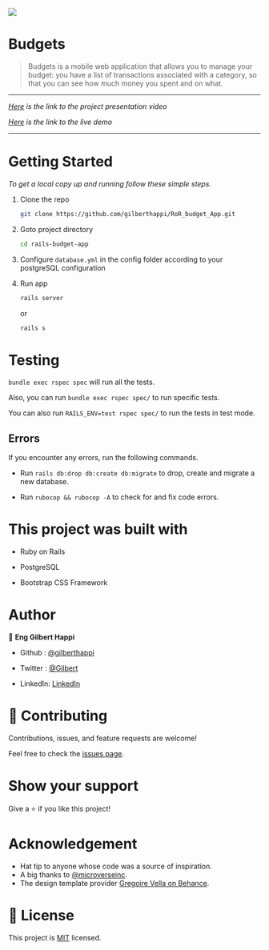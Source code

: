 ![](https://img.shields.io/badge/Microverse-blueviolet)

# Budgets
> Budgets is a mobile web application that allows you to manage your budget: you have a list of transactions associated with a category, so that you can see how much money you spent and on what.
----
_[Here](https://www.loom.com/share/580d903c46f646d18b7afdebb1180fce) is the link to the project presentation video_

_[Here](https://budget-app-nqso.onrender.com/) is the link to the live demo_

---

# Getting Started






_To get a local copy up and running follow these simple steps._

1. Clone the repo
   ```sh
   git clone https://github.com/gilberthappi/RoR_budget_App.git
   ```
2. Goto project directory
   ```sh
   cd rails-budget-app
   ```

3. Configure `database.yml` in the config folder according to your postgreSQL configuration
4. Run app
   ```sh
   rails server
   ```
   or
   ```sh
   rails s
   ```


# Testing

`bundle exec rspec spec` will run all the tests.

Also, you can run `bundle exec rspec spec/` to run specific tests.

You can also run `RAILS_ENV=test rspec spec/` to run the tests in test mode.

## Errors

If you encounter any errors, run the following commands.

- Run `rails db:drop db:create db:migrate` to drop, create and migrate a new database.

- Run `rubocop && rubocop -A` to check for and fix code errors.

# This project was built with

- Ruby on Rails

- PostgreSQL

- Bootstrap CSS Framework

# Author

👤 **Eng Gilbert Happi**


- Github : [@gilberthappi](https://github.com/gilberthappi)

- Twitter : [@Gilbert](https://twitter.com/GilbertHap49995)

- LinkedIn: [LinkedIn](https://www.linkedin.com/in/dushimimana-gilbert-happi-997b2a262/)

# 🤝 Contributing

Contributions, issues, and feature requests are welcome!

Feel free to check the [issues page](https://github.com/gilberthappi/RoR_budget_App/issues/8).

# Show your support

Give a ⭐️ if you like this project!

# Acknowledgement

- Hat tip to anyone whose code was a source of inspiration.
- A big thanks to [@microverseinc](https://github.com/microverseinc).
- The design template provider [Gregoire Vella on Behance](https://www.behance.net/gregoirevella).

# 📝 License

This project is [MIT](./MIT.md) licensed.